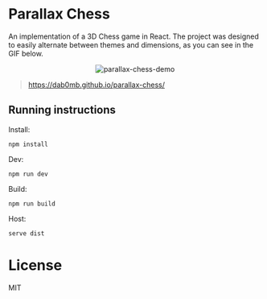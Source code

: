 # Parallax Chess

An implementation of a 3D Chess game in React. The project was designed to easily alternate between themes and dimensions, as you can see in the GIF below.

<p align="center">
  <img alt="parallax-chess-demo" src="https://github.com/DAB0mB/parallax-chess/assets/7648874/f3807c8c-847a-4c58-a413-d33945ad4d69">
</p>

> https://dab0mb.github.io/parallax-chess/

## Running instructions

Install:

```
npm install
```

Dev:

```
npm run dev
```

Build:

```
npm run build
```

Host:

```
serve dist
```

# License

MIT
